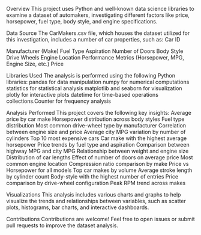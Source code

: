 Overview
 This project uses Python and well-known data science libraries to examine a dataset of automakers, investigating different factors like price, horsepower, fuel type, body style, and engine specifications.

 Data Source
 The CarMakers.csv file, which houses the dataset utilized for this investigation, includes a number of car properties, such as:
 Car ID

Manufacturer (Make)
Fuel Type
Aspiration
Number of Doors
Body Style
Drive Wheels
Engine Location
Performance Metrics (Horsepower, MPG, Engine Size, etc.)
Price

Libraries Used
The analysis is performed using the following Python libraries:
pandas for data manipulation
numpy for numerical computations
statistics for statistical analysis
matplotlib and seaborn for visualization
plotly for interactive plots
datetime for time-based operations
collections.Counter for frequency analysis

Analysis Performed
This project covers the following key insights:
Average price by car make
Horsepower distribution across body styles
Fuel type distribution
Most common drive-wheel type by manufacturer
Correlation between engine size and price
Average city MPG variation by number of cylinders
Top 10 most expensive cars
Car make with the highest average horsepower
Price trends by fuel type and aspiration
Comparison between highway MPG and city MPG
Relationship between weight and engine size
Distribution of car lengths
Effect of number of doors on average price
Most common engine location
Compression ratio comparison by make
Price vs Horsepower for all models
Top car makes by volume
Average stroke length by cylinder count
Body-style with the highest number of entries
Price comparison by drive-wheel configuration
Peak RPM trend across makes

Visualizations
This analysis includes various charts and graphs to help visualize the trends and relationships between variables, such as scatter plots, histograms, bar charts, and interactive dashboards.

Contributions
Contributions are welcome! Feel free to open issues or submit pull requests to improve the dataset analysis.
